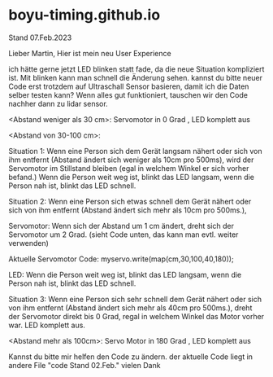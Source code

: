 # boyu-timing.github.io
Stand 07.Feb.2023

Lieber Martin,
Hier ist mein neu User Experience

ich hätte gerne jetzt LED blinken statt fade, da die neue Situation kompliziert ist. Mit blinken kann man schnell die Änderung sehen.
kannst du bitte neuer Code erst trotzdem auf Ultraschall Sensor basieren, damit ich die Daten selber testen kann?
Wenn alles gut funktioniert, tauschen wir den Code nachher dann zu lidar sensor.



<Abstand weniger als 30 cm>: Servomotor in 0 Grad , LED komplett aus

<Abstand von 30-100 cm>:

Situation 1: Wenn eine Person sich dem Gerät langsam nähert oder sich von ihm entfernt (Abstand ändert sich weniger als 10cm pro 500ms), wird der Servomotor im Stillstand bleiben (egal in welchem Winkel er sich vorher befand.) Wenn die Person weit weg ist, blinkt das LED langsam, wenn die Person nah ist, blinkt das LED schnell.

Situation 2: Wenn eine Person sich etwas schnell dem Gerät nähert oder sich von ihm entfernt (Abstand ändert sich mehr als 10cm pro 500ms.),

Servomotor: Wenn sich der Abstand um 1 cm ändert, dreht sich der Servomotor um 2 Grad. (sieht Code unten, das kann man evtl. weiter verwenden)

Aktuelle Servomotor Code: myservo.write(map(cm,30,100,40,180));

LED: Wenn die Person weit weg ist, blinkt das LED langsam, wenn die Person nah ist, blinkt das LED schnell.

Situation 3: Wenn eine Person sich sehr schnell dem Gerät nähert oder sich von ihm entfernt (Abstand ändert sich mehr als 40cm pro 500ms.), dreht der Servomotor direkt bis 0 Grad, regal in welchem Winkel das Motor vorher war. LED komplett aus.

<Abstand mehr als 100cm>: Servo Motor in 180 Grad , LED komplett aus


Kannst du bitte mir helfen den Code zu ändern.
der aktuelle Code liegt in andere File "code Stand 02.Feb."
vielen Dank
